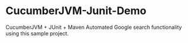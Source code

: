 # CucumberJVM-Junit-Demo

CucumberJVM + JUnit + Maven
Automated Google search functionality using this sample project.
